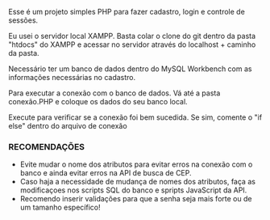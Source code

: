 Esse é um projeto simples PHP para fazer cadastro, login e controle de sessões.

Eu usei o servidor local XAMPP. Basta colar o clone do git dentro da pasta "htdocs" do XAMPP e acessar no servidor através do localhost + caminho da pasta.

Necessário ter um banco de dados dentro do MySQL Workbench com as informações necessárias no cadastro. 

Para executar a conexão com o banco de dados. Vá até a pasta conexão.PHP e coloque os dados do seu banco local.

Execute para verificar se a conexão foi bem sucedida. Se sim, comente o "if else" dentro do arquivo de conexão 

### RECOMENDAÇÕES ###

- Evite mudar o nome dos atributos para evitar erros na conexão com o banco e ainda evitar erros na API de busca de CEP.
- Caso haja a necessidade de mudança de nomes dos atributos, faça as modificaçoes nos scripts SQL do banco e spripts JavaScript da API.
- Recomendo inserir validações para que a senha seja mais forte ou de um tamanho específico!

  
